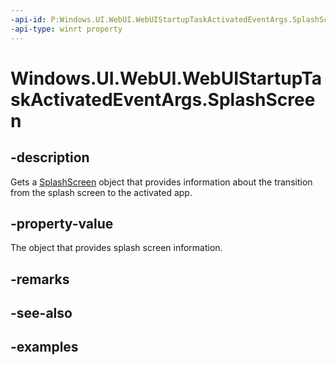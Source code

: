 ```yaml
---
-api-id: P:Windows.UI.WebUI.WebUIStartupTaskActivatedEventArgs.SplashScreen
-api-type: winrt property
---
```


<!-- Property syntax.
public SplashScreen SplashScreen { get; }
-->

# Windows.UI.WebUI.WebUIStartupTaskActivatedEventArgs.SplashScreen

## -description
Gets a [SplashScreen](/uwp/api/Windows.ApplicationModel.Activation.SplashScreen) object that provides information about the transition from the splash screen to the activated app.

## -property-value
The object that provides splash screen information.

## -remarks

## -see-also

## -examples

